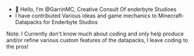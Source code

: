 - 👋 Hello, I’m @GarrinMC, Creative Consult Of enderbyte Studioes
- I have contributed Various ideas and game mechanics to Minecraft-Datapacks for Enderbyte Studios

Note: I Currently don't know much about coding and only help produce and/or refine various custom features of the datapacks, I leave coding to the pros!
<!---
GarrinMC/GarrinMC is a ✨ special ✨ repository because its `README.md` (this file) appears on your GitHub profile.
You can click the Preview link to take a look at your changes.
--->
